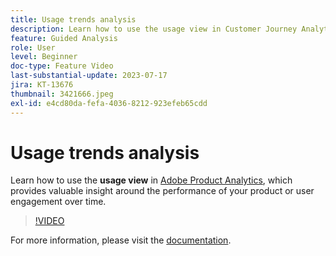 ```yaml
---
title: Usage trends analysis
description: Learn how to use the usage view in Customer Journey Analytics, which provides valuable insight around the performance of your product or user engagement over time.
feature: Guided Analysis
role: User
level: Beginner
doc-type: Feature Video
last-substantial-update: 2023-07-17
jira: KT-13676
thumbnail: 3421666.jpeg
exl-id: e4cd80da-fefa-4036-8212-923efeb65cdd
---
```

# Usage trends analysis

Learn how to use the **usage view** in [Adobe Product Analytics](../../adobe-product-analytics/adobe-product-analytics-overview.md), which provides valuable insight around the performance of your product or user engagement over time.

>[!VIDEO](https://video.tv.adobe.com/v/3421666/?learn=on)

For more information, please visit the [documentation](https://experienceleague.adobe.com/docs/analytics-platform/using/guided-analysis/trends/usage.html).
